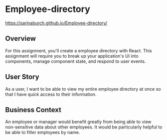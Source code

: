 # Employee-directory

https://sarinaburch.github.io/Employee-directory/

## Overview
For this assignment, you'll create a employee directory with React. This assignment will require you to break up your application's UI into components, manage component state, and respond to user events.

## User Story
As a user, I want to be able to view my entire employee directory at once so that I have quick access to their information.


## Business Context
An employee or manager would benefit greatly from being able to view non-sensitive data about other employees. It would be particularly helpful to be able to filter employees by name.
